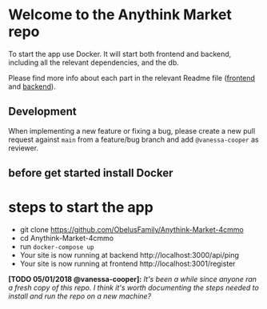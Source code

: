 # Welcome to the Anythink Market repo

To start the app use Docker. It will start both frontend and backend, including all the relevant dependencies, and the db.

Please find more info about each part in the relevant Readme file ([frontend](frontend/readme.md) and [backend](backend/README.md)).

## Development

When implementing a new feature or fixing a bug, please create a new pull request against `main` from a feature/bug branch and add `@vanessa-cooper` as reviewer.

## before get started install Docker

# steps to start the app

* git clone https://github.com/ObelusFamily/Anythink-Market-4cmmo
* cd Anythink-Market-4cmmo
* run `docker-compose up`
* Your site is now running at backend http://localhost:3000/api/ping
* Your site is now running at frontend http://localhost:3001/register





**[TODO 05/01/2018 @vanessa-cooper]:** _It's been a while since anyone ran a fresh copy of this repo. I think it's worth documenting the steps needed to install and run the repo on a new machine?_
